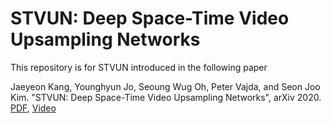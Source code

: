 # STVUN: Deep Space-Time Video Upsampling Networks

This repository is for STVUN introduced in the following paper

Jaeyeon Kang, Younghyun Jo, Seoung Wug Oh, Peter Vajda, and Seon Joo Kim. "STVUN: Deep Space-Time Video Upsampling Networks", arXiv 2020.
[PDF](https://arxiv.org/abs/2004.02432), [Video](https://www.youtube.com/watch?v=ZQoGbN16zKk)
